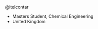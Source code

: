 @itelcontar
- Masters Student, Chemical Engineering
- United Kingdom

<!---
itelcontar/itelcontar is a ✨ special ✨ repository because its `README.md` (this file) appears on your GitHub profile.
You can click the Preview link to take a look at your changes.
--->
